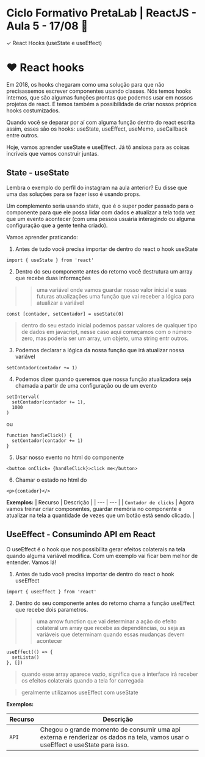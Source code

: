 # Ciclo Formativo PretaLab | ReactJS  - Aula 5 - 17/08 🚀 

✓ React Hooks (useState e useEffect)  

# ❤️ React hooks

Em 2018, os hooks chegaram como uma solução para que não precisassemos escrever componentes usando classes.
Nós temos hooks internos, que são algumas funções prontas que podemos usar em nossos projetos de react. E temos também a possibilidade de criar nossos próprios hooks costumizados.

Quando você se deparar por aí com alguma função dentro do react escrita assim, esses são os hooks: useState, useEffect, useMemo, useCallback entre outros.

Hoje, vamos aprender useState e useEffect. Já tô ansiosa para as coisas incríveis que vamos construir juntas.

## State - useState

Lembra o exemplo do perfil do instagram na aula anterior? Eu disse que uma das soluções para se fazer isso é usando props. 

Um complemento seria usando state, que é o super poder passado para o componente para que ele possa lidar com dados e atualizar a tela toda vez que um evento acontecer (com uma pessoa usuária interagindo ou alguma configuração que a gente tenha criado).

Vamos aprender praticando:

1) Antes de tudo você precisa importar de dentro do react o hook useState

```
import { useState } from 'react'
```

2) Dentro do seu componente antes do retorno você destrutura um array que recebe duas informações
 >> uma variável onde vamos guardar nosso valor inicial e suas futuras atualizações
 >> uma função que vai receber a lógica para atualizar a variável

```
const [contador, setContador] = useState(0)
```
> dentro do seu estado inicial podemos passar valores de qualquer tipo de dados em javacript, nesse caso aqui começamos com o número zero, mas poderia ser um array, um objeto, uma string entr outros.

3) Podemos declarar a lógica da nossa função que irá atualizar nossa variável

```
setContador(contador += 1)
```
4) Podemos dizer quando queremos que nossa função atualizadora seja chamada a partir de uma configuração ou de um evento
```
setInterval(
  setContador(contador += 1),
  1000
)
```
ou 

```
function handleClick() {
  setContador(contador += 1)
}
```
5) Usar nosso evento no html do componente

```
<button onClick= {handleClick}>click me</button>
```

6) Chamar o estado no html do
```
<p>{contador}</>
```

**Exemplos:**
| Recurso | Descrição |
| --- | --- |
| `Contador de clicks` |  Agora vamos treinar criar componentes, guardar memória no componente e atualizar na tela a quantidade de vezes que um botão está sendo clicado. |


## UseEffect - Consumindo API em React

O useEffect é o hook que nos possibilita gerar efeitos colaterais na tela quando alguma variável modifica. Com um exemplo vai ficar bem melhor de entender. Vamos lá!

1) Antes de tudo você precisa importar de dentro do react o hook useEffect

```
import { useEffect } from 'react'
```

2) Dentro do seu componente antes do retorno chama a função useEffect que recebe dois parametros.
 >> uma arrow function que vai determinar a ação do efeito colateral
 >> um array que recebe as dependências, ou seja as variáveis que determinam quando essas mudanças devem acontecer

```
useEffect(() => {
  setLista()
}, [])
```
> quando esse array aparece vazio, significa que a interface irá receber os efeitos colaterais quando a tela for carregada

> geralmente utilizamos useEffect com useState

**Exemplos:**

| Recurso | Descrição |
| --- | --- |
| `API` |  Chegou o grande momento de consumir uma api externa e renderizar os dados na tela, vamos usar o useEffect e useState para isso. |




